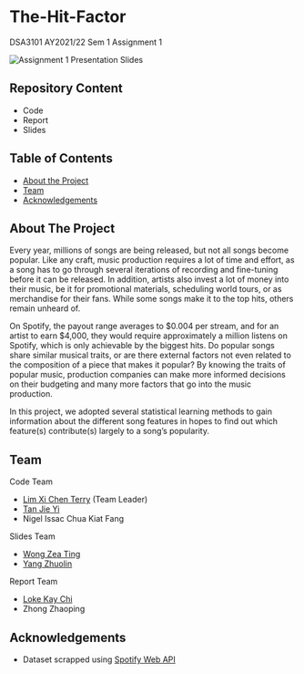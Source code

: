 # The-Hit-Factor
DSA3101 AY2021/22 Sem 1 Assignment 1

![Assignment 1 Presentation Slides](https://user-images.githubusercontent.com/49337598/133937265-4a199404-dd3a-4cb2-8282-b07e8ffadb35.jpg)

## Repository Content
* Code
* Report
* Slides

## Table of Contents
* [About the Project](#about-the-project)
* [Team](#team)
* [Acknowledgements](#acknowledgements)

## About The Project

Every year, millions of songs are being released, but not all songs become popular. Like any
craft, music production requires a lot of time and effort, as a song has to go through several
iterations of recording and fine-tuning before it can be released. In addition, artists also invest a
lot of money into their music, be it for promotional materials, scheduling world tours, or as
merchandise for their fans. While some songs make it to the top hits, others remain unheard of.

On Spotify, the payout range averages to $0.004 per stream, and for an artist to earn $4,000, they
would require approximately a million listens on Spotify, which is only achievable by the
biggest hits. Do popular songs share similar musical traits, or are there external factors not even
related to the composition of a piece that makes it popular? By knowing the traits of popular
music, production companies can make more informed decisions on their budgeting and many
more factors that go into the music production.

In this project, we adopted several statistical learning methods to gain information about the
different song features in hopes to find out which feature(s) contribute(s) largely to a song’s
popularity.


## Team
Code Team
* [Lim  Xi Chen Terry](https://github.com/terrylimxc) (Team Leader)
* [Tan Jie Yi](https://github.com/jieyitann)
* Nigel Issac Chua Kiat Fang  
  
Slides Team
* [Wong Zea Ting](https://github.com/Qitingzt)
* [Yang Zhuolin](https://github.com/Zhuolin99)  
  
Report Team
* [Loke Kay Chi](https://github.com/kaychiiiii)
* Zhong Zhaoping  
  
## Acknowledgements
* Dataset scrapped using [Spotify Web API](https://developer.spotify.com/documentation/web-api/)

